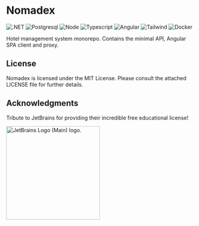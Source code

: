 # Nomadex

![.NET](https://img.shields.io/badge/.NET-512BD4?style=for-the-badge&logo=dotnet&logoColor=white)
![Postgresql](https://img.shields.io/badge/PostgreSQL-316192?style=for-the-badge&logo=postgresql&logoColor=white)
![Node](https://img.shields.io/badge/Node.js-339933?style=for-the-badge&logo=nodedotjs&logoColor=white)
![Typescript](https://img.shields.io/badge/TypeScript-007ACC?style=for-the-badge&logo=typescript&logoColor=white)
![Angular](https://img.shields.io/badge/Angular-DD0031?style=for-the-badge&logo=angular&logoColor=white)
![Tailwind](https://img.shields.io/badge/Tailwind_CSS-38B2AC?style=for-the-badge&logo=tailwind-css&logoColor=white)
![Docker](https://img.shields.io/badge/Docker-2CA5E0?style=for-the-badge&logo=docker&logoColor=white)

Hotel management system monorepo. Contains the minimal API, Angular SPA client and proxy.

## License

Nomadex is licensed under the MIT License. Please consult the attached LICENSE file for further details.

## Acknowledgments

Tribute to JetBrains for providing their incredible free educational license!

<div style="display: flex; justify-items:center">
<img src="https://resources.jetbrains.com/storage/products/company/brand/logos/jb_beam.png" alt="JetBrains Logo (Main) logo." style="height:250px">
</div>

